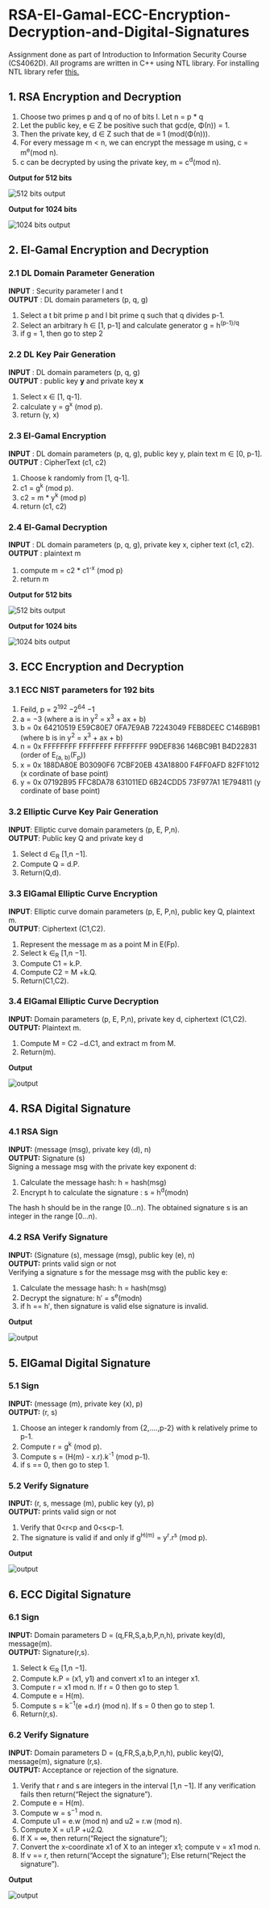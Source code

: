 # RSA-El-Gamal-ECC-Encryption-Decryption-and-Digital-Signatures
Assignment done as part of Introduction to Information Security Course (CS4062D). All programs are written in C++ using NTL library. For installing NTL library refer <a href = "https://libntl.org/doc/tour-unix.html">this.</a>

## 1. RSA Encryption and Decryption
1. Choose two primes p and q of no of bits l. Let n = p * q
2. Let the public key, e ∈ Z be positive such that gcd(e, Φ(n)) = 1.
3. Then the private key, d ∈ Z such that de ≡ 1 (mod(Φ(n))).
4. For every message m < n, we can encrypt the message m using, c = m<sup>e</sup>(mod n).
5. c can be decrypted by using the private key, m = c<sup>d</sup>(mod n).

**Output for 512 bits**

![512 bits output](https://github.com/mohammedismailb18/RSA-El-Gamal-ECC-Encryption-Decryption-and-Digital-Signatures/blob/main/1.%20RSA_Encryption_Decryption/output_512bits.jpg)

**Output for 1024 bits**

![1024 bits output](https://github.com/mohammedismailb18/RSA-El-Gamal-ECC-Encryption-Decryption-and-Digital-Signatures/blob/main/1.%20RSA_Encryption_Decryption/output_1024bits.jpg)

## 2. El-Gamal Encryption and Decryption

### 2.1 DL Domain Parameter Generation
**INPUT** : Security parameter l and t <br>
**OUTPUT** : DL domain parameters (p, q, g)
1. Select a t bit prime p and l bit prime q such that q divides p-1.
2. Select an arbitrary h ∈ [1, p-1] and calculate generator g = h<sup>(p-1)/q</sup>
3. if g = 1, then go to step 2

### 2.2 DL Key Pair Generation
**INPUT** : DL domain parameters (p, q, g) <br>
**OUTPUT** : public key **y** and private key **x**
1. Select x ∈ [1, q-1].
2. calculate y = g<sup>x</sup> (mod p).
3. return (y, x)

### 2.3 El-Gamal Encryption
**INPUT** : DL domain parameters (p, q, g), public key y, plain text m ∈ [0, p-1]. <br>
**OUTPUT** : CipherText (c1, c2)
1. Choose k randomly from [1, q-1].
2. c1 = g<sup>k</sup> (mod p).
3. c2 = m * y<sup>k</sup> (mod p)
4. return (c1, c2)

### 2.4 El-Gamal Decryption
**INPUT** : DL domain parameters (p, q, g), private key x, cipher text (c1, c2). <br>
**OUTPUT** : plaintext m
1. compute m = c2 * c1<sup>-x</sup> (mod p)
2. return m

**Output for 512 bits**

![512 bits output](https://github.com/mohammedismailb18/RSA-El-Gamal-ECC-Encryption-Decryption-and-Digital-Signatures/blob/main/2.%20El_Gamal_Encryption_Decryption/output_512bits.jpg)

**Output for 1024 bits**

![1024 bits output](https://github.com/mohammedismailb18/RSA-El-Gamal-ECC-Encryption-Decryption-and-Digital-Signatures/blob/main/2.%20El_Gamal_Encryption_Decryption/output_1024bits.jpg)

## 3. ECC Encryption and Decryption

### 3.1 ECC NIST parameters for 192 bits
1. Feild, p = 2<sup>192</sup> −2<sup>64</sup> −1
2. a = −3 (where a is in y<sup>2</sup> = x<sup>3</sup> + ax + b)
3. b = 0x 64210519 E59C80E7 0FA7E9AB 72243049 FEB8DEEC C146B9B1 (where b is in y<sup>2</sup> = x<sup>3</sup> + ax + b)
4. n = 0x FFFFFFFF FFFFFFFF FFFFFFFF 99DEF836 146BC9B1 B4D22831 (order of E<sub>(a, b)</sub>(F<sub>p</sub>))
5. x = 0x 188DA80E B03090F6 7CBF20EB 43A18800 F4FF0AFD 82FF1012 (x cordinate of base point)
6. y = 0x 07192B95 FFC8DA78 631011ED 6B24CDD5 73F977A1 1E794811 (y cordinate of base point)

### 3.2 Elliptic Curve Key Pair Generation
**INPUT**: Elliptic curve domain parameters (p, E, P,n). <br>
**OUTPUT**: Public key Q and private key d
1. Select d ∈<sub>R</sub> [1,n −1].
2. Compute Q = d.P.
3. Return(Q,d).

### 3.3 ElGamal Elliptic Curve Encryption
**INPUT**: Elliptic curve domain parameters (p, E, P,n), public key Q, plaintext m. <br>
**OUTPUT**: Ciphertext (C1,C2).
1. Represent the message m as a point M in E(Fp).
2. Select k ∈<sub>R</sub> [1,n −1].
3. Compute C1 = k.P.
4. Compute C2 = M +k.Q.
5. Return(C1,C2).

### 3.4 ElGamal Elliptic Curve Decryption
**INPUT:** Domain parameters (p, E, P,n), private key d, ciphertext (C1,C2). <br>
**OUTPUT:** Plaintext m.
1. Compute M = C2 −d.C1, and extract m from M.
2. Return(m).

**Output**

![output](https://github.com/mohammedismailb18/RSA-El-Gamal-ECC-Encryption-Decryption-and-Digital-Signatures/blob/main/3.%20ECC_Encryption_Decryption/Screenshot%202022-04-01%20085240.jpg)

## 4. RSA Digital Signature
### 4.1 RSA Sign
**INPUT:** (message (msg), private key (d), n) <br>
**OUTPUT:** Signature (s) <br>
Signing a message msg with the private key exponent d: <br>
1. Calculate the message hash: h = hash(msg)
2. Encrypt h to calculate the signature : s = h<sup>d</sup>(modn)

The hash h should be in the range [0...n). The obtained signature s is an integer in the range [0...n).

### 4.2 RSA Verify Signature
**INPUT:** (Signature (s), message (msg), public key (e), n) <br>
**OUTPUT:** prints valid sign or not <br>
Verifying a signature s for the message msg with the public key e:
1. Calculate the message hash: h = hash(msg)
2. Decrypt the signature: h′ = s<sup>e</sup>(modn)
3. if h == h′, then signature is valid else signature is invalid.

**Output**

![output](https://github.com/mohammedismailb18/RSA-El-Gamal-ECC-Encryption-Decryption-and-Digital-Signatures/blob/main/4.%20RSA_Digital_Signature/output.jpg)


## 5. ElGamal Digital Signature
### 5.1 Sign
**INPUT:** (message (m), private key (x), p) <br>
**OUTPUT:** (r, s)
1. Choose an integer k randomly from {2,....,p-2} with k relatively prime to p-1.
2. Compute r = g<sup>k</sup> (mod p).
3. Compute s = (H(m) - x.r).k<sup>-1</sup> (mod p-1).
4. if s == 0, then go to step 1.

### 5.2 Verify Signature
**INPUT:** (r, s, message (m), public key (y), p) <br>
**OUTPUT:** prints valid sign or not <br>
1. Verify that 0<r<p and 0<s<p-1.
2. The signature is valid if and only if g<sup>H(m)</sup> = y<sup>r</sup>.r<sup>s</sup> (mod p).

**Output**

![output](https://github.com/mohammedismailb18/RSA-El-Gamal-ECC-Encryption-Decryption-and-Digital-Signatures/blob/main/5.%20ElGamal_Digital_Signature/output.jpg)

## 6. ECC Digital Signature
### 6.1 Sign
**INPUT:** Domain parameters D = (q,FR,S,a,b,P,n,h), private key(d), message(m). <br>
**OUTPUT:** Signature(r,s).
1. Select k ∈<sub>R</sub> [1,n −1].
2. Compute k.P = (x1, y1) and convert x1 to an integer x1.
3. Compute r = x1 mod n. If r = 0 then go to step 1.
4. Compute e = H(m).
5. Compute s = k<sup>−1</sup>(e +d.r) (mod n). If s = 0 then go to step 1.
6. Return(r,s).

### 6.2 Verify Signature
**INPUT:** Domain parameters D = (q,FR,S,a,b,P,n,h), public key(Q), message(m), signature (r,s). <br>
**OUTPUT:** Acceptance or rejection of the signature.
1. Verify that r and s are integers in the interval [1,n −1]. If any verification fails
then return(“Reject the signature”).
2. Compute e = H(m).
3. Compute w = s<sup>−1</sup> mod n.
4. Compute u1 = e.w (mod n) and u2 = r.w (mod n).
5. Compute X = u1.P +u2.Q.
6. If X = ∞, then return(“Reject the signature”);
7. Convert the x-coordinate x1 of X to an integer x1; compute v = x1 mod n.
8. If v == r, then return(“Accept the signature”);
   Else return(“Reject the signature”).

**Output**

![output](https://github.com/mohammedismailb18/RSA-El-Gamal-ECC-Encryption-Decryption-and-Digital-Signatures/blob/main/6.%20ECC_Digital_Signature/output.jpg)
